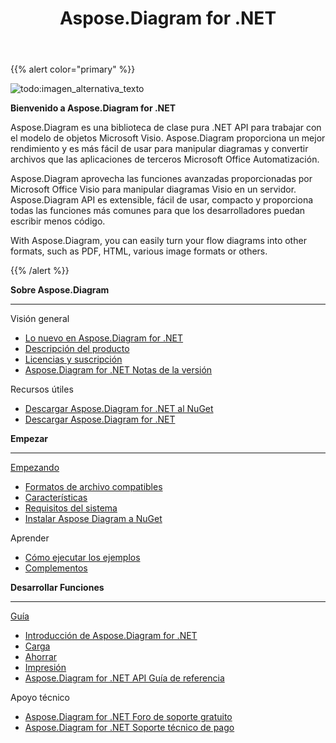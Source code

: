 ﻿---
title: Aspose.Diagram for .NET
type: docs
description: Aspose.Diagram, is a pure .NET API for working with the Microsoft Visio Object Model.It provides Visio file formats conversions to images, PDF, HTML, XML and XAML formats. Popular file formats supported include VSD, VSS, VDW, VST, VSDX, VSSX, VSTX, VSDM, VSTM, and VSSM.
weight: 10
url: /es/net/
is_root: true
aliases:
  - /net/home/
  - /diargam/net/
---
{{% alert color="primary" %}} 

![todo:imagen_alternativa_texto](home_1.png)

**Bienvenido a Aspose.Diagram for .NET**

Aspose.Diagram es una biblioteca de clase pura .NET API para trabajar con el modelo de objetos Microsoft Visio. Aspose.Diagram proporciona un mejor rendimiento y es más fácil de usar para manipular diagramas y convertir archivos que las aplicaciones de terceros Microsoft Office Automatización.

Aspose.Diagram aprovecha las funciones avanzadas proporcionadas por Microsoft Office Visio para manipular diagramas Visio en un servidor. Aspose.Diagram API es extensible, fácil de usar, compacto y proporciona todas las funciones más comunes para que los desarrolladores puedan escribir menos código.

With Aspose.Diagram, you can easily turn your flow diagrams into other formats, such as PDF, HTML, various image formats or others. 

{{% /alert %}} 

<div class="row">
	<div class="col-md-4">
		<p><b>Sobre Aspose.Diagram</b></p>
			<hr><p>Visión general</p></hr>
			<ul>
				<li><a href="/diagram/es/net/whatsnew/">Lo nuevo en Aspose.Diagram for .NET</a></li>
				<li><a href="/diagram/es/net/overview/">Descripción del producto</a></li>
				<li><a href="/diagram/es/net/licensing/">Licencias y suscripción</a></li>
			  <li><a href="/diagram/es/net/release-notes/">Aspose.Diagram for .NET Notas de la versión</a></li>
			</ul>            
	        <p>Recursos útiles</p>
			<ul>
				<li><a href="https://www.nuget.org/packages/Aspose.Diagram/">Descargar Aspose.Diagram for .NET al NuGet</a></li>
				<li><a href="https://downloads.aspose.com/diagram/net">Descargar Aspose.Diagram for .NET</a></li>
			</ul>
	</div>
	<div class="col-md-4">
		<p><b>Empezar</b></p>
			<hr><p><a href="/diagram/es/net/getting-started/">Empezando</a></p></hr>
			<ul>
				<li><a href="/diagram/es/net/supported-file-formats/">Formatos de archivo compatibles</a></li>
				<li><a href="/diagram/es/net/feature-list/">Características</a></li>
				<li><a href="/diagram/es/net/system-requirements/">Requisitos del sistema</a></li>
				<li><a href="/diagram/es/net/installation/">Instalar Aspose Diagram a NuGet</a></li>
			</ul>
			<p>Aprender</p>
			<ul>
				<li><a href="/diagram/es/net/how-to-run-the-examples/">Cómo ejecutar los ejemplos</a></li>
				<li><a href="/diagram/es/net/plugins/">Complementos</a></li>
			</ul>
	</div>
	<div class="col-md-4">
		<p><b>Desarrollar Funciones</b></p>
			<hr><p><a href="/diagram/es/net/developer-guide/">Guía</a></p></hr>
			<ul>
				<li><a href="/diagram/es/net/introduction/">Introducción de Aspose.Diagram for .NET</a></li>
				<li><a href="/diagram/es/net/open-visio-document/">Carga</a></li>
				<li><a href="/diagram/es/net/save-visio-document/">Ahorrar</a></li>
				<li><a href="/diagram/es/net/working-with-print/">Impresión</a></li>
				<li><a href="https://reference.aspose.com/diagram/net">Aspose.Diagram for .NET API Guía de referencia</a></li>
			</ul>	
			<p>Apoyo técnico</p>
			<ul>
				<li><a href="https://forum.aspose.com/c/diagram/17">Aspose.Diagram for .NET Foro de soporte gratuito</a></li>
				<li><a href="https://helpdesk.aspose.com/">Aspose.Diagram for .NET Soporte técnico de pago</a></li>
			</ul>
	</div>
</div>
